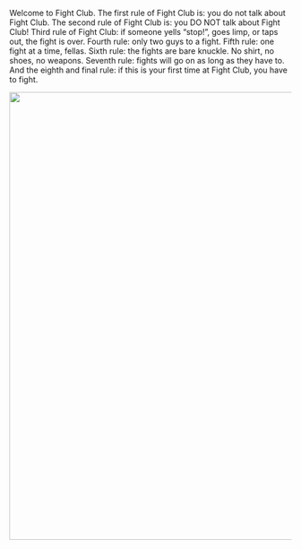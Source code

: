 Welcome to Fight Club. The first rule of Fight Club is: you do not talk about Fight Club. The second rule of Fight Club is: you DO NOT talk about Fight Club! Third rule of Fight Club: if someone yells “stop!”, goes limp, or taps out, the fight is over. Fourth rule: only two guys to a fight. Fifth rule: one fight at a time, fellas. Sixth rule: the fights are bare knuckle. No shirt, no shoes, no weapons. Seventh rule: fights will go on as long as they have to. And the eighth and final rule: if this is your first time at Fight Club, you have to fight.

<img src="/images/fight_club.png" width="800px">
